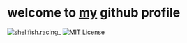 # welcome to [my](https://shellfish.racing "shellfish.racing") github profile


[![shellfish.racing](https://img.shields.io/badge/shellfish.racing-FF0000)](https://shellfish.racing/)_
[![MIT License](https://img.shields.io/badge/License-MIT-green.svg)](https://choosealicense.com/licenses/mit/)



<!--
**kieroid/kieroid** is a ✨ _special_ ✨ repository because its `README.md` (this file) appears on your GitHub profile.

Here are some ideas to get you started:

- 🔭 I’m currently working on ...
- 🌱 I’m currently learning ...
- 👯 I’m looking to collaborate on ...
- 🤔 I’m looking for help with ...
- 💬 Ask me about ...
- 📫 How to reach me: ...
- 😄 Pronouns: ...
- ⚡ Fun fact: ...
-->
